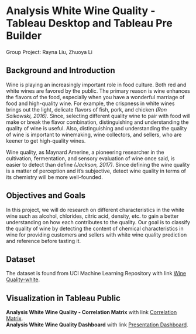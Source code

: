 # Analysis White Wine Quality - Tableau Desktop and Tableau Pre Builder
Group Project: Rayna Liu, Zhuoya Li

## Background and Introduction
Wine is playing an increasingly important role in food culture. Both red and white wines are favored by the public. The primary reason is wine enhances the flavors of the food, especially when you have a wonderful marriage of food and high-quality wine. For example, the crispness in white wines brings out the light, delicate flavors of fish, pork, and chicken *(Ron Saikowski, 2016)*. Since, selecting different quality wine to pair with food will make or break the flavor combination, distinguishing and understanding the quality of wine is useful. Also, distinguishing and understanding the quality of wine is important to winemaking, wine collectors, and sellers, who are keener to get high-quality wines.

Wine quality, as Maynard Amerine, a pioneering researcher in the cultivation, fermentation, and sensory evaluation of wine once said, is easier to detect than define *(Jackson, 2017)*. Since defining the wine quality is a matter of perception and it’s subjective, detect wine quality in terms of its chemistry will be more well-founded.

## Objectives and Goals
In this project, we will do research on different characteristics in the white wine such as alcohol, chlorides, citric acid, density, etc. to gain a better understanding on how each contributes to the quality. Our goal is to classify the quality of wine by detecting the content of chemical characteristics in wine for providing customers and sellers with white wine quality prediction and reference before tasting it.

## Dataset
The dataset is found from UCI Machine Learning Repository with link [Wine Quality-white](http://archive.ics.uci.edu/ml/machine-learning-databases/wine-quality/).

## Visualization in Tableau Public
**Analysis White Wine Quality - Correlation Matrix** with link [Correlation Matrix](https://public.tableau.com/app/profile/weirui.liu/viz/AnalysisWhiteWineQuality-CorrelationMatrix/CorrelationMatrix). \
**Analysis White Wine Quality Dashboard** with link [Presentation Dashboard](https://public.tableau.com/app/profile/weirui.liu/viz/AnalysisWhiteWineQuality/Presentation).

